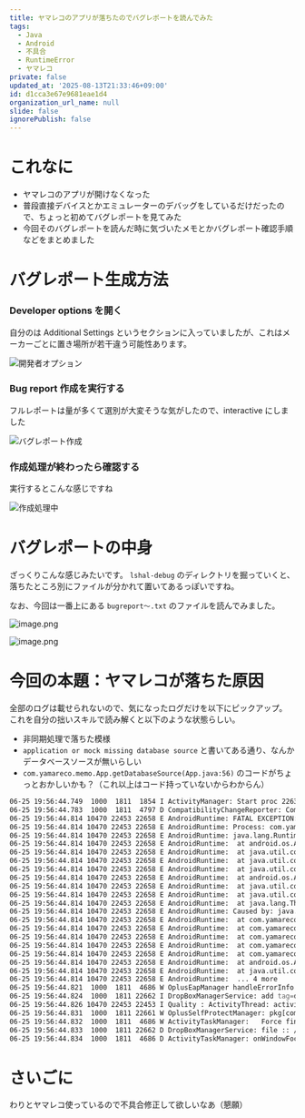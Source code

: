 ```yaml
---
title: ヤマレコのアプリが落ちたのでバグレポートを読んでみた
tags:
  - Java
  - Android
  - 不具合
  - RuntimeError
  - ヤマレコ
private: false
updated_at: '2025-08-13T21:33:46+09:00'
id: d1cca3e67e9681eae1d4
organization_url_name: null
slide: false
ignorePublish: false
---
```

# これなに

- ヤマレコのアプリが開けなくなった
- 普段直接デバイスとかエミュレーターのデバッグをしているだけだったので、ちょっと初めてバグレポートを見てみた
- 今回そのバグレポートを読んだ時に気づいたメモとかバグレポート確認手順などをまとめました

# バグレポート生成方法

### Developer options を開く

自分のは Additional Settings というセクションに入っていましたが、これはメーカーごとに置き場所が若干違う可能性あります。

![開発者オプション](https://qiita-image-store.s3.ap-northeast-1.amazonaws.com/0/2819748/e9f07a2d-f02c-4181-973c-2165f33fe5fc.jpeg)

### Bug report 作成を実行する

フルレポートは量が多くて選別が大変そうな気がしたので、interactive にしました

![バグレポート作成](https://qiita-image-store.s3.ap-northeast-1.amazonaws.com/0/2819748/dc19ee7c-a2ec-487e-ac09-387db732c68b.jpeg)

### 作成処理が終わったら確認する

実行するとこんな感じですね

![作成処理中](https://qiita-image-store.s3.ap-northeast-1.amazonaws.com/0/2819748/b3b32e76-d2da-4ce9-b97e-f33c33735258.jpeg)

# バグレポートの中身

ざっくりこんな感じみたいです。
`lshal-debug` のディレクトリを掘っていくと、落ちたところ別にファイルが分かれて置いてあるっぽいですね。

なお、今回は一番上にある `bugreport〜.txt` のファイルを読んでみました。

![image.png](https://qiita-image-store.s3.ap-northeast-1.amazonaws.com/0/2819748/d166d458-c230-436f-b7b1-c43552640375.png)

![image.png](https://qiita-image-store.s3.ap-northeast-1.amazonaws.com/0/2819748/89532a9a-aa91-4e60-b448-140a4e2ba8a6.png)

# 今回の本題：ヤマレコが落ちた原因

全部のログは載せられないので、気になったログだけを以下にピックアップ。
これを自分の拙いスキルで読み解くと以下のような状態らしい。

- 非同期処理で落ちた模様
- `application or mock missing database source` と書いてある通り、なんかデータベースソースが無いらしい
- `com.yamareco.memo.App.getDatabaseSource(App.java:56)` のコードがちょっとおかしいかも？（これ以上はコード持っていないからわからん）

```zsh
06-25 19:56:44.749  1000  1811  1854 I ActivityManager: Start proc 22631:com.google.android.webview:sandboxed_process0:org.chromium.content.app.SandboxedProcessService0:0/u0i963 for  {com.yamareco.memo/org.chromium.content.app.SandboxedProcessService0:0}
06-25 19:56:44.783  1000  1811  4797 D CompatibilityChangeReporter: Compat change id reported: 319212206; UID 10470; state: DISABLED
06-25 19:56:44.814 10470 22453 22658 E AndroidRuntime: FATAL EXCEPTION: AsyncTask #1
06-25 19:56:44.814 10470 22453 22658 E AndroidRuntime: Process: com.yamareco.memo, PID: 22453
06-25 19:56:44.814 10470 22453 22658 E AndroidRuntime: java.lang.RuntimeException: An error occurred while executing doInBackground()
06-25 19:56:44.814 10470 22453 22658 E AndroidRuntime: 	at android.os.AsyncTask$4.done(AsyncTask.java:415)
06-25 19:56:44.814 10470 22453 22658 E AndroidRuntime: 	at java.util.concurrent.FutureTask.finishCompletion(FutureTask.java:381)
06-25 19:56:44.814 10470 22453 22658 E AndroidRuntime: 	at java.util.concurrent.FutureTask.setException(FutureTask.java:250)
06-25 19:56:44.814 10470 22453 22658 E AndroidRuntime: 	at java.util.concurrent.FutureTask.run(FutureTask.java:269)
06-25 19:56:44.814 10470 22453 22658 E AndroidRuntime: 	at android.os.AsyncTask$SerialExecutor$1.run(AsyncTask.java:305)
06-25 19:56:44.814 10470 22453 22658 E AndroidRuntime: 	at java.util.concurrent.ThreadPoolExecutor.runWorker(ThreadPoolExecutor.java:1145)
06-25 19:56:44.814 10470 22453 22658 E AndroidRuntime: 	at java.util.concurrent.ThreadPoolExecutor$Worker.run(ThreadPoolExecutor.java:644)
06-25 19:56:44.814 10470 22453 22658 E AndroidRuntime: 	at java.lang.Thread.run(Thread.java:1012)
06-25 19:56:44.814 10470 22453 22658 E AndroidRuntime: Caused by: java.lang.RuntimeException: application or mock missing database source
06-25 19:56:44.814 10470 22453 22658 E AndroidRuntime: 	at com.yamareco.memo.App.getDatabaseSource(App.java:56)
06-25 19:56:44.814 10470 22453 22658 E AndroidRuntime: 	at com.yamareco.memo.model.helpers.DatabaseManager.<init>(DatabaseManager.java:33)
06-25 19:56:44.814 10470 22453 22658 E AndroidRuntime: 	at com.yamareco.memo.io.DataManager.init(DataManager.java:139)
06-25 19:56:44.814 10470 22453 22658 E AndroidRuntime: 	at com.yamareco.memo.util.InitialHelper$InitAsyncTask.doInBackground(InitialHelper.java:103)
06-25 19:56:44.814 10470 22453 22658 E AndroidRuntime: 	at com.yamareco.memo.util.InitialHelper$InitAsyncTask.doInBackground(InitialHelper.java:81)
06-25 19:56:44.814 10470 22453 22658 E AndroidRuntime: 	at android.os.AsyncTask$3.call(AsyncTask.java:394)
06-25 19:56:44.814 10470 22453 22658 E AndroidRuntime: 	at java.util.concurrent.FutureTask.run(FutureTask.java:264)
06-25 19:56:44.814 10470 22453 22658 E AndroidRuntime: 	... 4 more
06-25 19:56:44.821  1000  1811  4686 W OplusEapManager handleErrorInfo sendEvent: : com.yamareco.memo Crashed
06-25 19:56:44.824  1000  1811 22662 I DropBoxManagerService: add tag=data_app_crash isTagEnabled=true flags=0x2
06-25 19:56:44.826 10470 22453 22453 I Quality : ActivityThread: activityStart delay 373 com.yamareco.memo 22453
06-25 19:56:44.831  1000  1811 22661 W OplusSelfProtectManager: pkg[com.oplus.crashbox] not in policy list
06-25 19:56:44.832  1000  1811  4686 W ActivityTaskManager:   Force finishing activity com.yamareco.memo/.ui.StartViewActivity
06-25 19:56:44.833  1000  1811 22662 D DropBoxManagerService: file :: /data/system/dropbox/data_app_crash@1750849004825.txt
06-25 19:56:44.834  1000  1811  4686 D ActivityTaskManager: onWindowFocusChanged Task{99ce6d2 #6 type=home I=com.android.launcher/.Launcher U=0 rootTaskId=1 visible=true visibleRequested=false mode=fullscreen translucent=true sz=1} would transfer to compact
```

# さいごに

わりとヤマレコ使っているので不具合修正して欲しいなあ（懇願）
